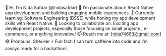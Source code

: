 👋 Hi, I’m Nida Safdar (@nidasafdar)
👀 I’m passionate about: React Native app development and building engaging mobile experiences.
🌱 Currently learning: Software Engineering (BSSE) while honing my app development skills with React Native.
💞️ Looking to collaborate on: Exciting app development projects, especially those focusing on small projects , e-commerce, or anything innovative!
📫 Reach me at: [nida74663@gmail.com]
😄 Pronouns: She/Her
⚡ Fun fact: I can turn caffeine into code and I’m always ready for a hackathon!.

<!---
nidasafdar/nidasafdar is a ✨ special ✨ repository because its `README.md` (this file) appears on your GitHub profile.
You can click the Preview link to take a look at your changes.
--->
